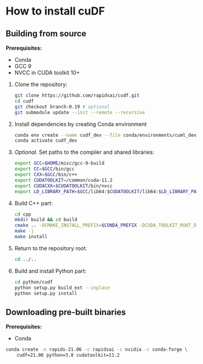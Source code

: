 # How to install cuDF

## Building from source

**Prerequisites:**
* Conda
* GCC 9
* NVCC in CUDA toolkit 10+

1. Clone the repository:
   ```sh
   git clone https://github.com/rapidsai/cudf.git
   cd cudf
   git checkout branch-0.19 # optional
   git submodule update --init --remote --recursive
   ```
2. Install dependencies by creating Conda environment
   ```sh
   conda env create --name cudf_dev --file conda/environments/cuml_dev_cuda11.2.yml
   conda activate cudf_dev
   ```
3. _Optional._ Set paths to the compiler and shared libraries:
   ```sh
   export GCC=$HOME/misc/gcc-9-build
   export CC=$GCC/bin/gcc
   export CXX=$GCC/bin/c++
   export CUDATOOLKIT=/common/cuda-11.2
   export CUDACXX=$CUDATOOLKIT/bin/nvcc
   export LD_LIBRARY_PATH=$GCC/lib64:$CUDATOOLKIT/lib64:$LD_LIBRARY_PATH
   ```
4. Build C++ part:
   ```sh
   cd cpp
   mkdir build && cd build
   cmake .. -DCMAKE_INSTALL_PREFIX=$CONDA_PREFIX -DCUDA_TOOLKIT_ROOT_DIR=$CUDATOOLKIT
   make -j
   make install
   ```
5. Return to the repository root:
   ```sh
   cd ../..
   ```
6. Build and install Python part:
   ```sh
   cd python/cudf
   python setup.py build_ext --inplace
   python setup.py install
   ```


## Downloading pre-built binaries

**Prerequisites:**
* Conda

```sh
conda create -n rapids-21.06 -c rapidsai -c nvidia -c conda-forge \
    cudf=21.06 python=3.8 cudatoolkit=11.2
```
